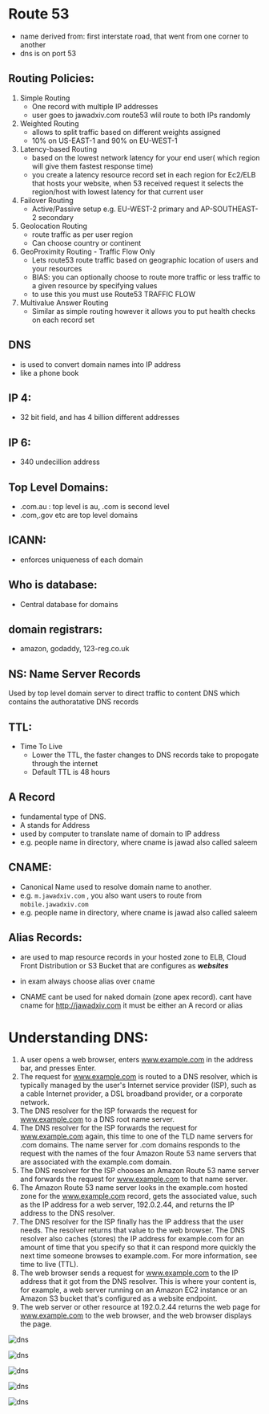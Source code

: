 # Route 53 
  * name derived from: first interstate road, that went from one corner to another
  * dns is on port 53
  
## Routing Policies:
 1. Simple Routing
    * One record with multiple IP addresses
    * user goes to jawadxiv.com route53 wlil route to both IPs randomly
 2. Weighted Routing
    * allows to split traffic based on different weights assigned
    * 10% on US-EAST-1 and 90% on EU-WEST-1
 3. Latency-based Routing
    * based on the lowest network latency for your end user( which region will give them fastest response time)
    * you create a latency resource record set in each region for Ec2/ELB that hosts your website, when 53 received request it selects the region/host with lowest latency for that current user
 4. Failover Routing
    * Active/Passive setup e.g. EU-WEST-2 primary and AP-SOUTHEAST-2 secondary
 5. Geolocation Routing
    * route traffic as per user region
    * Can choose country or continent
 6. GeoProximity Routing - Traffic Flow Only
    * Lets route53 route traffic based on geographic location of users and your resources
    * BIAS: you can optionally choose to route more traffic or less traffic to a given resource by specifying values
    * to use this you must use Route53 TRAFFIC FLOW
 7. Multivalue Answer Routing
    * Similar as simple routing however it allows you to put health checks on each record set
 
## DNS 
  * is used to convert domain names into IP address
  * like a phone book

## IP 4:
  * 32 bit field, and has 4 billion different addresses

## IP 6:
  * 340 undecillion address

## Top Level Domains:
  * .com.au : top level is au, .com is second level
  * .com,.gov etc are top level domains
  
## ICANN:
  * enforces uniqueness of each domain

## Who is database:
  * Central database for domains
 
## domain registrars:
  * amazon, godaddy, 123-reg.co.uk
  
## NS: Name Server Records
  Used by top level domain server to direct traffic to content DNS which contains the authoratative DNS records
  
## TTL:
 * Time To Live
   * Lower the TTL, the faster changes to DNS records take to propogate through the internet
   * Default TTL is 48 hours

## A Record
 * fundamental type of DNS.
 * A stands for Address
 * used by computer to translate name of domain to IP address
 * e.g. people name in directory, where cname is jawad also called saleem

## CNAME:
* Canonical Name used to resolve domain name to another.
* e.g. `m.jawadxiv.com` , you also want users to route from `mobile.jawadxiv.com`
* e.g. people name in directory, where cname is jawad also called saleem

## Alias Records:
* are used to map resource records in your hosted zone to ELB, Cloud Front Distribution or S3 Bucket that are configures as ***websites***
* in exam always choose alias over cname

* CNAME cant be used for naked domain (zone apex record). cant have cname for http://jawadxiv.com it must be either an A record or alias


# Understanding DNS:
 
1. A user opens a web browser, enters www.example.com in the address bar, and presses Enter.
2. The request for www.example.com is routed to a DNS resolver, which is typically managed by the user's Internet service provider (ISP), such as a cable Internet provider, a DSL broadband provider, or a corporate network.
3. The DNS resolver for the ISP forwards the request for www.example.com to a DNS root name server.
4. The DNS resolver for the ISP forwards the request for www.example.com again, this time to one of the TLD name servers for .com domains. The name server for .com domains responds to the request with the names of the four Amazon Route 53 name servers that are associated with the example.com domain.
5. The DNS resolver for the ISP chooses an Amazon Route 53 name server and forwards the request for www.example.com to that name server.
6. The Amazon Route 53 name server looks in the example.com hosted zone for the www.example.com record, gets the associated value, such as the IP address for a web server, 192.0.2.44, and returns the IP address to the DNS resolver.
7. The DNS resolver for the ISP finally has the IP address that the user needs. The resolver returns that value to the web browser. The DNS resolver also caches (stores) the IP address for example.com for an amount of time that you specify so that it can respond more quickly the next time someone browses to example.com. For more information, see time to live (TTL).
8. The web browser sends a request for www.example.com to the IP address that it got from the DNS resolver. This is where your content is, for example, a web server running on an Amazon EC2 instance or an Amazon S3 bucket that's configured as a website endpoint.
9. The web server or other resource at 192.0.2.44 returns the web page for www.example.com to the web browser, and the web browser displays the page.

![dns](https://github.com/jawad1989/aws-solution-architect/blob/master/Route53/images/0%20-DNS.PNG)

![dns](https://github.com/jawad1989/aws-solution-architect/blob/master/Route53/images/1-%20DNS.PNG)

![dns](https://github.com/jawad1989/aws-solution-architect/blob/master/Route53/images/1%20-%20b%20DNS.PNG)

![dns](https://github.com/jawad1989/aws-solution-architect/blob/master/Route53/images/2%20-%20DNS.PNG)

![dns](https://github.com/jawad1989/aws-solution-architect/blob/master/Route53/images/3%20-%20DNS.png)



  
  
